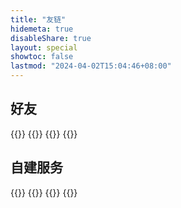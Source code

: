```yaml
---
title: "友链"
hidemeta: true
disableShare: true
layout: special
showtoc: false
lastmod: "2024-04-02T15:04:46+08:00"
---
```


## 好友

{{<friendLink logo="https://blog.kimiblock.top/img/Logo.webp" title="Kimiblock's Blog" word="Who host kimiblock.top." url="https://blog.kimiblock.top/">}}
{{<friendLink logo="https://lab.imgb.space/img/avatar_hu18259482115027619534.png" title="/var/log/gblab" word="此处会不定时产生包含大量废话的日志文件" url="https://lab.imgb.space/">}}
{{<friendLink logo="https://b2-img.yurzi.cc/2024/03/28/6605654b3534e.webp" title="ShadowRZ's Blog" word="Where something happens." url="https://shadowrz.github.io/blog/">}}
{{<friendLink logo="http://q1.qlogo.cn/g?b=qq&nk=1255342403&s=640" title="OceanPresent" word="Can you hear me?" url="https://oceanpresent.art/">}}

## 自建服务

{{<friendLink logo="https://img.yurzi.net/favicon.ico" title="Yurzi's Image Repo" word="Fox and cat will keep your image" url="https://img.yurzi.net/">}}
{{<friendLink logo="https://cloud.yurzi.net/static/img/cloudreve.svg" title="Yurzi Cloud" word="Fox and cat will keep your data" url="https://cloud.yurzi.net/">}}
{{<friendLink logo="https://pwd.yurzi.net/favicon.ico" title="Yurzi's Vaultwarden" word="Fox and cat will keep your password" url="https://pwd.yurzi.net/">}}
{{<friendLink logo="https://push.yurzi.net/static/media/ntfy-d7abf07b.svg" title="Yurzi's Ntfy" word="Fox and cat will remember to notify you" url="https://push.yurzi.net/">}}
